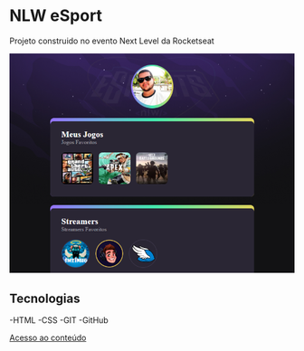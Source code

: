 # NLW eSport

Projeto construido no evento Next Level da Rocketseat

![preview](./.github/preview.png)

## Tecnologias

-HTML
-CSS
-GIT
-GitHub

[Acesso ao conteúdo](https://gustavosiqueirabatista.github.io/NLW/)